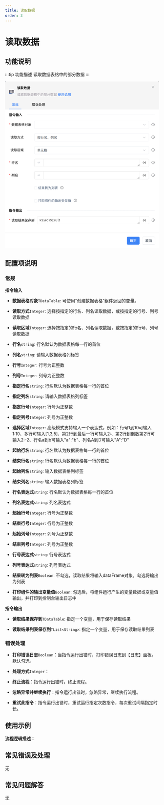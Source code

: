 ```yaml
---
title: 读取数据
order: 3
---
```


# 读取数据

## 功能说明

:::tip 功能描述
读取数据表格中的部分数据
:::

![读取数据](../../../assets/读取数据_command.png)

## 配置项说明

### 常规

**指令输入**

- **数据表格对象**`TDataTable`: 可使用“创建数据表格”组件返回的变量。

- **读取方式**`Integer`: 选择按指定的行名、列名读取数据，或按指定的行号、列号读取数据

- **读取区域**`Integer`: 选择按指定的行名、列名读取数据，或按指定的行号、列号读取数据

- **行名**`string`: 行名默认为数据表格每一行的首位

- **列名**`string`: 请输入数据表格列标签

- **行号**`Integer`: 行号为正整数

- **列号**`Integer`: 列号为正整数

- **指定行名**`string`: 行名默认为数据表格每一行的首位

- **指定列名**`string`: 请输入数据表格列标签

- **指定行号**`Integer`: 行号为正整数

- **指定列号**`Integer`: 列号为正整数

- **选择区域**`Integer`: 高级模式支持输入一个表达式，例如：行号1到10可输入1:10、多行可输入[1,3,5]、第2行到最后一行可输入2:、第2行到倒数第2行可输入2:-2、行名a到b可输入"a":"b"、列名A到D可输入"A":"D"

- **起始行名**`string`: 行名默认为数据表格每一行的首位

- **结束行名**`string`: 行名默认为数据表格每一行的首位

- **起始列名**`string`: 输入数据表格列标签

- **结束列名**`string`: 输入数据表格列标签

- **行名表达式**`string`: 行名默认为数据表格每一行的首位

- **列名表达式**`string`: 列名表达式

- **起始行号**`Integer`: 行号为正整数

- **结束行号**`Integer`: 行号为正整数

- **起始列号**`Integer`: 列号为正整数

- **结束列号**`Integer`: 列号为正整数

- **行号表达式**`string`: 行号表达式

- **列号表达式**`string`: 列号表达式

- **结果转为列表**`Boolean`: 不勾选，读取结果将输入dataFrame对象，勾选将输出为列表

- **打印组件的输出变量值**`Boolean`: 勾选后，将组件运行产生的变量数据或变量值输出，并打印到控制台输出日志中


**指令输出**

- **读取结果保存到**`TDataTable`: 指定一个变量，用于保存读取结果

- **读取结果列表保存到**`TList<String>`: 指定一个变量，用于保存读取结果列表

### 错误处理

- **打印错误日志**`Boolean`：当指令运行出错时，打印错误日志到【日志】面板。默认勾选。

- **处理方式**`Integer`：

 - **终止流程**：指令运行出错时，终止流程。

 - **忽略异常并继续执行**：指令运行出错时，忽略异常，继续执行流程。

 - **重试此指令**：指令运行出错时，重试运行指定次数指令，每次重试间隔指定时长。

## 使用示例

**流程逻辑描述：** 

## 常见错误及处理

无

## 常见问题解答

无

